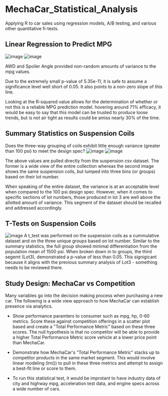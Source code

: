 # MechaCar_Statistical_Analysis
Applying R to car sales using regression models, A/B testing, and various other quantitative fi-tests.


## Linear Regression to Predict MPG
![image](https://user-images.githubusercontent.com/109499859/210111096-742e36a1-fbce-42e2-a699-4816c145d49f.png)
![image](https://user-images.githubusercontent.com/109499859/210111113-b69c1b8f-bffc-4829-b319-f47e492b7c77.png)

AWD and Spoiler Angle provided non-random amounts of variance to the mpg values.

Due to the extremely small p-value of 5.35e-11, it is safe to assume a significance level well short of 0.05. It also points to a non-zero slope of this line.

Looking at the R-squared value allows for the determination of whether or not this is a reliable MPG prediction model. hovering around 71% efficacy, it would be easy to say that this model can be trusted to produce loose trends, but is not air tight as results could be amiss nearly 30% of the time.


## Summary Statistics on Suspension Coils

Does the three-way grouping of coils exhibit little enough variance (greater than 100 psi) to meet the design spec? 
![image](https://user-images.githubusercontent.com/109499859/210111122-1e4ab4f4-8bbc-4db7-9f3b-718eaa04d4d6.png)
![image](https://user-images.githubusercontent.com/109499859/210111130-73d9f682-0aa0-49d5-b07a-a89be8371648.png)

The above values are pulled directly from the suspension csv dataset. The former is a wide view of the entire collection whereas the second image shows the same suspension coils, but lumped into three bins (or groups) based on their lot number. 

When speaking of the entire dataset, the variance is at an acceptable level when compared to the 100 psi design spec. However, when it comes to specific sections of lot numbers, those produced in lot 3 are well above the allotted amount of variance. This segment of the dataset should be recalled and addressed accordingly.


## T-Tests on Suspension Coils

![image](https://user-images.githubusercontent.com/109499859/210111154-68037604-3970-4bb1-aae2-4e660f53ac8c.png)
A t_test was performed on the suspension coils as a cummulative dataset and on the three unique groups based on lot number. 
Similar to the summary statistics, the full group showed minimal differentiation from the population mean of 1500 psi. When broken down in to groups, the third segemt (Lot3), demonstrated a p-value of less than 0.05. This signigicant because it aligns with the previous summary analysis of Lot3 - something needs to be reviewed there. 

## Study Design: MechaCar vs Competition

Many variables go into the decision making process when purchasing a new car. The following is a wide view approach to how MechaCar can establish presence via analytics.

* Show performance paramters to consumer such as mpg, hp, 0-60 metrics. Score these against competition offerings in a scatter plot based and create a "Total Performance Metric" based on these three scores. The null hypothesis is that no competitor will be able to provide a higher Total Performance Metric score vehicle at a lower price point than MechaCar.

* Demonstrate how MechaCar's "Total Performance Metric" stacks up to competitor products in the same market segment. This would involve linear modeling (lm()) to pull in these three metrics and attempt to assign a best-fit line or score to them.

* To run this statistical test, it would be improtant to have industry data of city and highway mpg, acceleration test data, and engine specs across a wide number of cars. 

